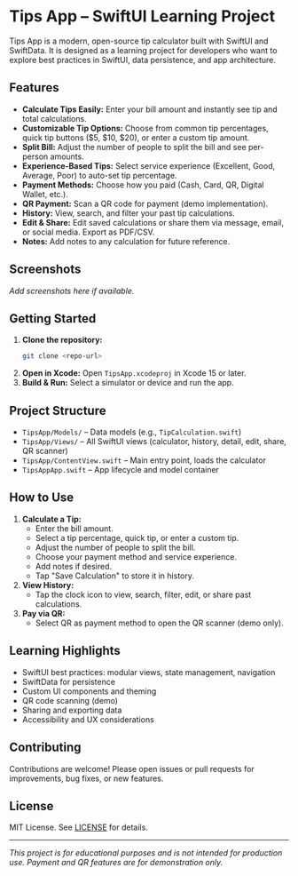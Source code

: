 # Tips App – SwiftUI Learning Project

Tips App is a modern, open-source tip calculator built with SwiftUI and SwiftData. It is designed as a learning project for developers who want to explore best practices in SwiftUI, data persistence, and app architecture.

## Features

- **Calculate Tips Easily:** Enter your bill amount and instantly see tip and total calculations.
- **Customizable Tip Options:** Choose from common tip percentages, quick tip buttons ($5, $10, $20), or enter a custom tip amount.
- **Split Bill:** Adjust the number of people to split the bill and see per-person amounts.
- **Experience-Based Tips:** Select service experience (Excellent, Good, Average, Poor) to auto-set tip percentage.
- **Payment Methods:** Choose how you paid (Cash, Card, QR, Digital Wallet, etc.).
- **QR Payment:** Scan a QR code for payment (demo implementation).
- **History:** View, search, and filter your past tip calculations.
- **Edit & Share:** Edit saved calculations or share them via message, email, or social media. Export as PDF/CSV.
- **Notes:** Add notes to any calculation for future reference.

## Screenshots

*Add screenshots here if available.*

## Getting Started

1. **Clone the repository:**
   ```bash
   git clone <repo-url>
   ```
2. **Open in Xcode:**
   Open `TipsApp.xcodeproj` in Xcode 15 or later.
3. **Build & Run:**
   Select a simulator or device and run the app.

## Project Structure

- `TipsApp/Models/` – Data models (e.g., `TipCalculation.swift`)
- `TipsApp/Views/` – All SwiftUI views (calculator, history, detail, edit, share, QR scanner)
- `TipsApp/ContentView.swift` – Main entry point, loads the calculator
- `TipsAppApp.swift` – App lifecycle and model container

## How to Use

1. **Calculate a Tip:**
   - Enter the bill amount.
   - Select a tip percentage, quick tip, or enter a custom tip.
   - Adjust the number of people to split the bill.
   - Choose your payment method and service experience.
   - Add notes if desired.
   - Tap "Save Calculation" to store it in history.
2. **View History:**
   - Tap the clock icon to view, search, filter, edit, or share past calculations.
3. **Pay via QR:**
   - Select QR as payment method to open the QR scanner (demo only).

## Learning Highlights

- SwiftUI best practices: modular views, state management, navigation
- SwiftData for persistence
- Custom UI components and theming
- QR code scanning (demo)
- Sharing and exporting data
- Accessibility and UX considerations

## Contributing

Contributions are welcome! Please open issues or pull requests for improvements, bug fixes, or new features.

## License

MIT License. See [LICENSE](LICENSE) for details.

---

*This project is for educational purposes and is not intended for production use. Payment and QR features are for demonstration only.* 